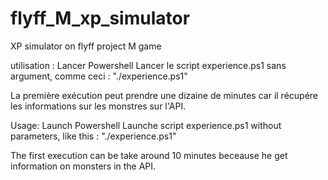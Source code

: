 # flyff_M_xp_simulator
XP simulator on flyff project M game

utilisation :
Lancer Powershell
Lancer le script experience.ps1 sans argument, comme ceci : "./experience.ps1"

La première exécution peut prendre une dizaine de minutes car il récupére les informations sur les monstres sur l'API.


Usage:
Launch Powershell
Launche script experience.ps1 without parameters, like this : "./experience.ps1"

The first execution can be take around 10 minutes beceause he get information on monsters in the API.


